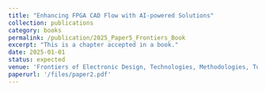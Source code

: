 ```yaml
---
title: "Enhancing FPGA CAD Flow with AI-powered Solutions"
collection: publications
category: books
permalink: /publication/2025_Paper5_Frontiers_Book
excerpt: "This is a chapter accepted in a book."
date: 2025-01-01
status: expected
venue: 'Frontiers of Electronic Design, Technologies, Methodologies, Tools, Applications & Trends'
paperurl: '/files/paper2.pdf'
---
```


